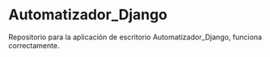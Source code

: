 # Automatizador_Django
Repositorio para la aplicación de escritorio Automatizador_Django, funciona correctamente.
